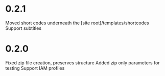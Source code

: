 
# 0.2.1
Moved short codes underneath the [site root]/templates/shortcodes
Support subtitles


# 0.2.0
Fixed zip file creation, preserves structure
Added zip only parameters for testing
Support IAM profiles
